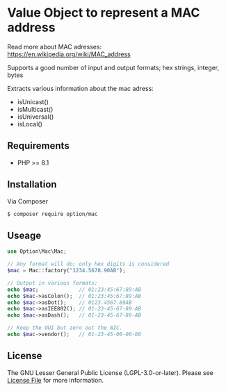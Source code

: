 # Value Object to represent a MAC address

Read more about MAC adresses: https://en.wikipedia.org/wiki/MAC_address

Supports a good number of input and output formats; hex strings, integer, bytes

Extracts various information about the mac adress:
* isUnicast()
* isMulticast()
* isUniversal()
* isLocal()

## Requirements

- PHP >= 8.1

## Installation

Via Composer

```bash
$ composer require option/mac
```

## Useage

```php
use Option\Mac\Mac;

// Any format will do; only hex digits is considered
$mac = Mac::factory("1234.5678.90AB");

// Output in various formats:
echo $mac;             // 01:23:45:67:89:AB
echo $mac->asColon();  // 01:23:45:67:89:AB
echo $mac->asDot();    // 0123.4567.89AB
echo $mac->asIEE802(); // 01-23-45-67-89-AB
echo $mac->asDash();   // 01-23-45-67-89-AB

// Keep the OUI but zero out the NIC.
echo $mac->vendor();   // 01-23-45-00-00-00
```

## License

The GNU Lesser General Public License (LGPL-3.0-or-later). Please see [License File](COPYING) for more information.